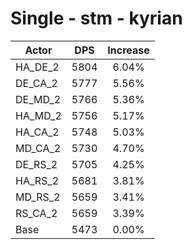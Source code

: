 # Single - stm - kyrian
| Actor | DPS | Increase |
|---|:---:|:---:|
|HA_DE_2|5804|6.04%|
|DE_CA_2|5777|5.56%|
|DE_MD_2|5766|5.36%|
|HA_MD_2|5756|5.17%|
|HA_CA_2|5748|5.03%|
|MD_CA_2|5730|4.70%|
|DE_RS_2|5705|4.25%|
|HA_RS_2|5681|3.81%|
|MD_RS_2|5659|3.41%|
|RS_CA_2|5659|3.39%|
|Base|5473|0.00%|
